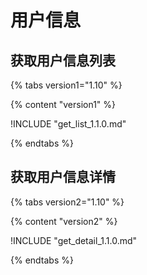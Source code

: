 # 用户信息

## 获取用户信息列表
{% tabs version1="1.10" %}

{% content "version1" %}

!INCLUDE "get_list_1.1.0.md"

{% endtabs %}


## 获取用户信息详情
{% tabs version2="1.10" %}

{% content "version2" %}

!INCLUDE "get_detail_1.1.0.md"

{% endtabs %}




